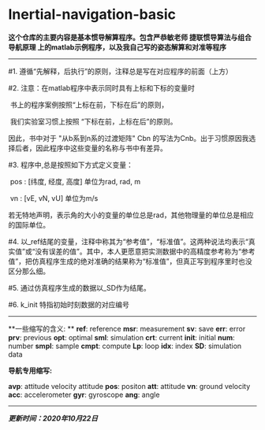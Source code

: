 # Inertial-navigation-basic
**这个仓库的主要内容是基本惯导解算程序。包含严恭敏老师 捷联惯导算法与组合导航原理 上的matlab示例程序，以及我自己写的姿态解算和对准等程序**

---

#1.  遵循“先解释，后执行”的原则，注释总是写在对应程序的前面（上方）

#2.  注意：在matlab程序中表示同时具有上标和下标的变量时

​	书上的程序案例按照“上标在前，下标在后”的原则，

​	我们实验室习惯上按照 “下标在前，上标在后”的原则。

因此，书中对于 "从b系到n系的过渡矩阵" Cbn 的写法为Cnb。出于习惯原因我选择后者，因此程序中这些变量的名称与书中有差异。

#3.  程序中,总是按照如下方式定义变量：

​	pos : [纬度, 经度, 高度] 单位为rad, rad, m

​	vn : [vE, vN, vU] 单位为m/s

若无特地声明，表示角的大小的变量的单位总是rad，其他物理量的单位总是相应的国际单位。

#4. 以_ref结尾的变量，注释中称其为“参考值”，“标准值”。这两种说法均表示“真实值”或“没有误差的值”。其中，本人更愿意把实测数据中的高精度参考称为“参考值”，把仿真程序生成的绝对准确的结果称为“标准值”，但真正写到程序里时也没区分那么细。

#5. 通过仿真程序生成的数据以_SD作为结尾。

#6. k_init 特指初始时刻数据的对应编号

---

**一些缩写的含义: **
**ref**: reference    **msr**: measurement    **sv**: save    **err**: error    **prv**: previous    **opt**: optimal   **sml**: simulation    **crt**: current    **init**: initial    **num**: number    **smpl**: sample    **cmpt**: compute    **Lp**: loop    **idx**: index    **SD**: simulation data  

**导航专用缩写:**

**avp**: attitude velocity attitude    **pos**: positon    **att**: attitude    **vn**: ground velocity     **acc**: accelerometer    **gyr**: gyroscope    **ang**: angle    

***

 ***更新时间：2020年10月22日***

